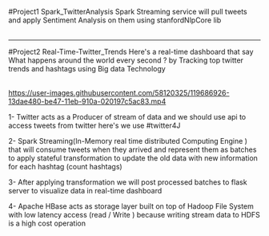 #Project1 Spark_TwitterAnalysis
Spark Streaming service will pull tweets and apply Sentiment Analysis on them using stanfordNlpCore lib  <br />  <br />

--------------------------------------------------------------------------------------------------------------------------


#Project2 Real-Time-Twitter_Trends
Here's a real-time dashboard that say What happens around the world every second ? by Tracking top twitter trends and hashtags using Big data Technology <br />  <br />

https://user-images.githubusercontent.com/58120325/119686926-13dae480-be47-11eb-910a-020197c5ac83.mp4


1- Twitter acts as a Producer of stream of data and we should use api to access tweets from twitter here's we use #twitter4J

2- Spark Streaming(In-Memory real time distributed Computing Engine )
that will consume tweets when they arrived and represent them as batches to apply stateful transformation to update the old data with new information for each hashtag (count hashtags)

3- After applying transformation we will post processed batches to flask server to visualize data in real-time dashboard

4- Apache HBase acts as storage layer built on top of Hadoop File System with low latency access (read / Write ) because writing stream data to HDFS is a high cost operation


